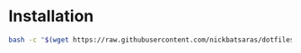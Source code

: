 # Installation
```bash
bash -c "$(wget https://raw.githubusercontent.com/nickbatsaras/dotfiles/master/ranger/install.sh -O -)"
```
